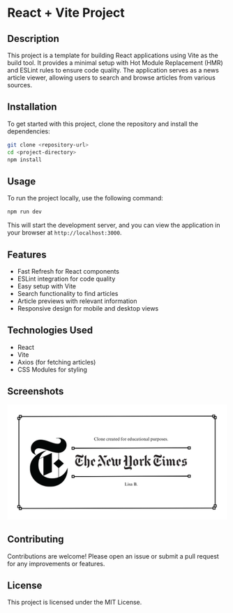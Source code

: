 # React + Vite Project

## Description
This project is a template for building React applications using Vite as the build tool. It provides a minimal setup with Hot Module Replacement (HMR) and ESLint rules to ensure code quality. The application serves as a news article viewer, allowing users to search and browse articles from various sources.

## Installation
To get started with this project, clone the repository and install the dependencies:

```bash
git clone <repository-url>
cd <project-directory>
npm install
```

## Usage
To run the project locally, use the following command:

```bash
npm run dev
```

This will start the development server, and you can view the application in your browser at `http://localhost:3000`.

## Features
- Fast Refresh for React components
- ESLint integration for code quality
- Easy setup with Vite
- Search functionality to find articles
- Article previews with relevant information
- Responsive design for mobile and desktop views

## Technologies Used
- React
- Vite
- Axios (for fetching articles)
- CSS Modules for styling

## Screenshots
![Screenshot of the application](src/assets/img/ogImage.png)

## Contributing
Contributions are welcome! Please open an issue or submit a pull request for any improvements or features.

## License
This project is licensed under the MIT License.
